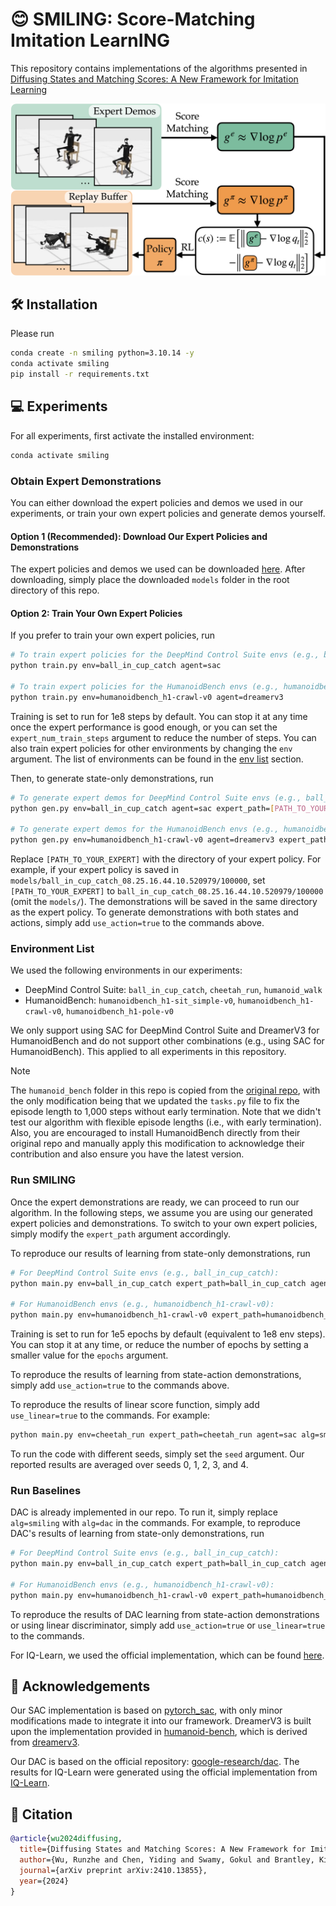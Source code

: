 # 😊 SMILING: Score-Matching Imitation LearnING

This repository contains implementations of the algorithms presented in [Diffusing States and Matching Scores: A New Framework for Imitation Learning](https://arxiv.org/abs/2410.13855)

<p align="center">
  <img src="fig/smiling.png" alt="SMILING" width="600"/>
</p>

## 🛠️ Installation 

Please run

```bash
conda create -n smiling python=3.10.14 -y
conda activate smiling
pip install -r requirements.txt
```

## 💻 Experiments

For all experiments, first activate the installed environment:

```bash
conda activate smiling
```

### Obtain Expert Demonstrations

You can either download the expert policies and demos we used in our experiments, or train your own expert policies and generate demos yourself. 

#### Option 1 (Recommended): Download Our Expert Policies and Demonstrations

The expert policies and demos we used can be downloaded [here](https://huggingface.co/runzhew/SMILING-expert). After downloading, simply place the downloaded `models` folder in the root directory of this repo.

#### Option 2: Train Your Own Expert Policies

If you prefer to train your own expert policies, run 

```bash
# To train expert policies for the DeepMind Control Suite envs (e.g., ball_in_cup_catch):
python train.py env=ball_in_cup_catch agent=sac

# To train expert policies for the HumanoidBench envs (e.g., humanoidbench_h1-crawl-v0):
python train.py env=humanoidbench_h1-crawl-v0 agent=dreamerv3
```

Training is set to run for 1e8 steps by default. You can stop it at any time once the expert performance is good enough, or you can set the `expert_num_train_steps` argument to reduce the number of steps. You can also train expert policies for other environments by changing the `env` argument. The list of environments can be found in the [env list](#environment-list) section.

Then, to generate state-only demonstrations, run

```bash
# To generate expert demos for DeepMind Control Suite envs (e.g., ball_in_cup_catch):
python gen.py env=ball_in_cup_catch agent=sac expert_path=[PATH_TO_YOUR_EXPERT]

# To generate expert demos for the HumanoidBench envs (e.g., humanoidbench_h1-crawl-v0):
python gen.py env=humanoidbench_h1-crawl-v0 agent=dreamerv3 expert_path=[PATH_TO_YOUR_EXPERT]
```

Replace `[PATH_TO_YOUR_EXPERT]` with the directory of your expert policy. For example, if your expert policy is saved in `models/ball_in_cup_catch_08.25.16.44.10.520979/100000`, set `[PATH_TO_YOUR_EXPERT]` to `ball_in_cup_catch_08.25.16.44.10.520979/100000` (omit the `models/`). The demonstrations will be saved in the same directory as the expert policy. To generate demonstrations with both states and actions, simply add `use_action=true` to the commands above.

### Environment List

We used the following environments in our experiments:

- DeepMind Control Suite: `ball_in_cup_catch`, `cheetah_run`, `humanoid_walk`
- HumanoidBench: `humanoidbench_h1-sit_simple-v0`, `humanoidbench_h1-crawl-v0`, `humanoidbench_h1-pole-v0`

We only support using SAC for DeepMind Control Suite and DreamerV3 for HumanoidBench and do not support other combinations (e.g., using SAC for HumanoidBench). This applied to all experiments in this repository. 

> [!NOTE]
> The `humanoid_bench` folder in this repo is copied from the [original repo](https://github.com/carlosferrazza/humanoid-bench), with the only modification being that we updated the `tasks.py` file to fix the episode length to 1,000 steps without early termination. Note that we didn't test our algorithm with flexible episode lengths (i.e., with early termination). Also, you are encouraged to install HumanoidBench directly from their original repo and manually apply this modification to acknowledge their contribution and also ensure you have the latest version.

### Run SMILING

Once the expert demonstrations are ready, we can proceed to run our algorithm. In the following steps, we assume you are using our generated expert policies and demonstrations. To switch to your own expert policies, simply modify the `expert_path` argument accordingly.

To reproduce our results of learning from state-only demonstrations, run

```bash
# For DeepMind Control Suite envs (e.g., ball_in_cup_catch):
python main.py env=ball_in_cup_catch expert_path=ball_in_cup_catch agent=sac alg=smiling

# For HumanoidBench envs (e.g., humanoidbench_h1-crawl-v0):
python main.py env=humanoidbench_h1-crawl-v0 expert_path=humanoidbench_crawl agent=dreamerv3 alg=smiling agent.run.num_envs=2 alg.t_sample_cnt=100
```

Training is set to run for 1e5 epochs by default (equivalent to 1e8 env steps). You can stop it at any time, or reduce the number of epochs by setting a smaller value for the `epochs` argument.

To reproduce the results of learning from state-action demonstrations, simply add `use_action=true` to the commands above.

To reproduce the results of linear score function, simply add `use_linear=true` to the commands. For example:
```bash
python main.py env=cheetah_run expert_path=cheetah_run agent=sac alg=smiling use_linear=true
```

To run the code with different seeds, simply set the `seed` argument. Our reported results are averaged over seeds 0, 1, 2, 3, and 4.


### Run Baselines

DAC is already implemented in our repo. To run it, simply replace `alg=smiling` with `alg=dac` in the commands. For example, to reproduce DAC's results of learning from state-only demonstrations, run
```bash
# For DeepMind Control Suite envs (e.g., ball_in_cup_catch):
python main.py env=ball_in_cup_catch expert_path=ball_in_cup_catch agent=sac alg=dac

# For HumanoidBench envs (e.g., humanoidbench_h1-crawl-v0):
python main.py env=humanoidbench_h1-crawl-v0 expert_path=humanoidbench_crawl agent=dreamerv3 alg=dac agent.run.num_envs=2
```

To reproduce the results of DAC learning from state-action demonstrations or using linear discriminator, simply add `use_action=true` or `use_linear=true` to the commands.

For IQ-Learn, we used the official implementation, which can be found [here](https://github.com/Div99/IQ-Learn).

## 💐 Acknowledgements

Our SAC implementation is based on [pytorch_sac](https://github.com/denisyarats/pytorch_sac), with only minor modifications made to integrate it into our framework. DreamerV3 is built upon the implementation provided in [humanoid-bench](https://github.com/carlosferrazza/humanoid-bench), which is derived from [dreamerv3](https://github.com/danijar/dreamerv3). 

Our DAC is based on the official repository: [google-research/dac](https://github.com/google-research/google-research/tree/master/dac). The results for IQ-Learn were generated using the official implementation from [IQ-Learn](https://github.com/Div99/IQ-Learn).


## 📝 Citation

```bibtex
@article{wu2024diffusing,
  title={Diffusing States and Matching Scores: A New Framework for Imitation Learning},
  author={Wu, Runzhe and Chen, Yiding and Swamy, Gokul and Brantley, Kiant{\'e} and Sun, Wen},
  journal={arXiv preprint arXiv:2410.13855},
  year={2024}
}
```